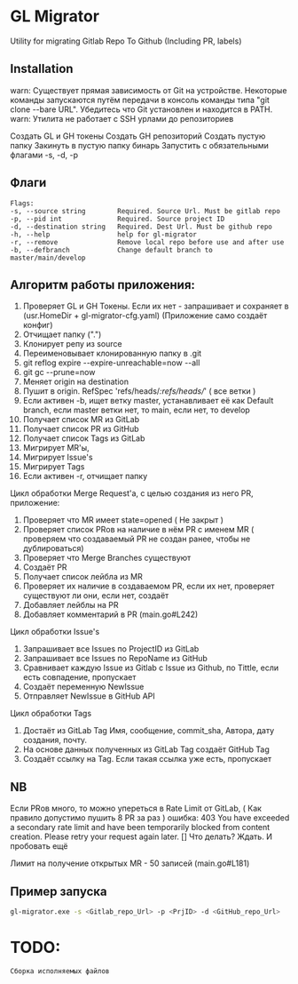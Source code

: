 # GL Migrator

Utility for migrating Gitlab Repo To Github (Including PR, labels)

## Installation

warn: Существует прямая зависимость от Git на устройстве.
Некоторые команды запускаются путём передачи в консоль команды типа "git clone --bare URL".
Убедитесь что Git установлен и находится в PATH.
warn: Утилита не работает с SSH урлами до репозиториев

Создать GL и GH токены
Создать GH репозиторий
Создать пустую папку
Закинуть в пустую папку бинарь
Запустить с обязательными флагами -s, -d, -p

## Флаги
```
Flags:
-s, --source string        Required. Source Url. Must be gitlab repo
-p, --pid int              Required. Source project ID
-d, --destination string   Required. Dest Url. Must be github repo
-h, --help                 help for gl-migrator
-r, --remove               Remove local repo before use and after use
-b, --defbranch            Change default branch to master/main/develop
```
## Алгоритм работы приложения:

1) Проверяет GL и GH Токены. Если их нет - запрашивает и сохраняет в (usr.HomeDir + gl-migrator-cfg.yaml) (Приложение само создаёт конфиг)
2) Отчищает папку (".")
3) Клонирует репу из source
4) Переименовывает клонированную папку в .git
5) git reflog expire --expire-unreachable=now --all
6) git gc --prune=now
7) Меняет origin на destination
8) Пушит в origin. RefSpec 'refs/heads/*:refs/heads/*' ( все ветки )
9) Если активен -b, ищет ветку master, устанавливает её как Default branch, если master ветки нет, то main, если нет, то develop
10) Получает список MR из GitLab
11) Получает список PR из GitHub
12) Получает список Tags из GitLab
13) Мигрирует MR'ы,
14) Мигрирует Issue's
15) Мигрирует Tags
16) Если активен -r, отчищает папку

Цикл обработки Merge Request'a, с целью создания из него PR, приложение:
1) Проверяет что MR имеет state=opened ( Не закрыт )
2) Проверяет список PRов на наличие в нём PR с именем MR ( проверяем что создаваемый PR не создан ранее, чтобы не дублироваться)
3) Проверяет что Merge Branches существуют
4) Создаёт PR
5) Получает список лейбла из MR
6) Проверяет их наличие в создаваемом PR, если их нет, проверяет существуют ли они, если нет, создаёт
7) Добавляет лейблы на PR
8) Добавляет комментарий в PR (main.go#L242)

Цикл обработки Issue's
1) Запрашивает все Issues по ProjectID из GitLab
2) Запрашивает все Issues по RepoName из GitHub
3) Сравнивает каждую Issue из Gitlab с Issue из Github, по Tittle, если есть совпадение, пропускает
4) Создаёт переменную NewIssue
5) Отправляет NewIssue в GitHub API

Цикл обработки Tags
1) Достаёт из GitLab Tag Имя, сообщение, commit_sha, Автора, дату создания, почту.
2) На основе данных полученных из GitLab Tag создаёт GitHub Tag
3) Создаёт ссылку на Tag. Если такая ссылка уже есть, пропускает

## NB

Если PRов много, то можно упереться в Rate Limit от GitLab, ( Как правило допустимо пушить 8 PR за раз ) ошибка:
403 You have exceeded a secondary rate limit and have been temporarily blocked from content creation. Please retry your request again later. []
Что делать? Ждать. И пробовать ещё

Лимит на получение открытых MR - 50 записей (main.go#L181)

## Пример запуска
```bash
gl-migrator.exe -s <Gitlab_repo_Url> -p <PrjID> -d <GitHub_repo_Url>
```

# TODO:
```
Сборка исполняемых файлов
```